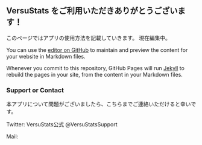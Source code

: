 ## VersuStats をご利用いただきありがとうございます！

このページではアプリの使用方法を記載していきます。
現在編集中。

You can use the [editor on GitHub](https://github.com/TakuSasahara/VersuStats-Support/edit/master/README.md) to maintain and preview the content for your website in Markdown files.

Whenever you commit to this repository, GitHub Pages will run [Jekyll](https://jekyllrb.com/) to rebuild the pages in your site, from the content in your Markdown files.

### Support or Contact

本アプリについて問題がございましたら、こちらまでご連絡いただけると幸いです。

Twitter: VersuStats公式 @VersuStatsSupport

Mail: 
